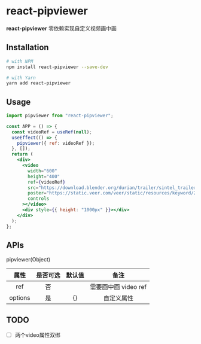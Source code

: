 # react-pipviewer

**react-pipviewer** 零依赖实现自定义视频画中画

## Installation

```bash
# with NPM
npm install react-pipviewer --save-dev

# with Yarn
yarn add react-pipviewer
```

## Usage

```jsx
import pipviewer from "react-pipviewer";

const APP = () => {
  const videoRef = useRef(null);
  useEffect(() => {
    pipviewer({ ref: videoRef });
  }, []);
  return (
    <div>
      <video
        width="600"
        height="400"
        ref={videoRef}
        src="https://download.blender.org/durian/trailer/sintel_trailer-720p.mp4"
        poster="https://static.veer.com/veer/static/resources/keyword/2020-02-19/533ed30de651499da1c463bca44b6d60.jpg"
        controls
      ></video>
      <div style={{ height: "1000px" }}></div>
    </div>
  );
};
```

## APIs

pipviewer(Object)

|  属性   | 是否可选 | 默认值 |         备注         |
| :-----: | :------: | :----: | :------------------: |
|   ref   |    否    |        | 需要画中画 video ref |
| options |    是    |   {}   |      自定义属性      |

## TODO

- [ ] 两个video属性双绑
